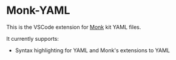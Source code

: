 # Monk-YAML

This is the VSCode extension for [Monk](https://monk.io) kit YAML files.

It currently supports:
- Syntax highlighting for YAML and Monk's extensions to YAML

